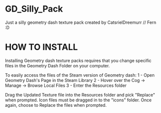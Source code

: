 # GD_Silly_Pack
Just a silly geometry dash texture pack created by CatsrielDreemurr // Fern :D

# HOW TO INSTALL
Installing Geometry dash texture packs requires that you change specific files in the Geometry Dash Folder on your computer.

To easily access the files of the Steam version of Geometry dash:
1 - Open Geometry Dash's Page in the Steam Library
2 - Hover over the Cog -> Manage -> Browse Local Files
3 - Enter the Resources folder

Drag the Updated Texture file into the Resources folder and pick "Replace" when prompted.
Icon files must be dragged in to the "icons" folder. Once again, choose to Replace the files when prompted.
